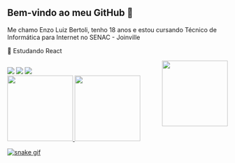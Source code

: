 ## Bem-vindo ao meu GitHub 👋

<p>Me chamo Enzo Luiz Bertoli, tenho 18 anos e estou cursando Técnico de Informática para Internet no SENAC - Joinville</p>
<p>🌱 Estudando React</p>
<img align="right" height=150px width=150px src="https://user-images.githubusercontent.com/98707474/191408519-b9236392-4bde-4d2f-a4ee-bbf9ee631bda.png">

##

<div> 
  <a href="https://instagram.com/Enzoluizb" target="_blank"><img src="https://img.shields.io/badge/-Instagram-%23E4405F?style=for-the-badge&logo=instagram&logoColor=white" target="_blank"></a>
  <a href = "mailto:enzoluiz.brt@gmail.com"><img src="https://img.shields.io/badge/-Gmail-%23333?style=for-the-badge&logo=gmail&logoColor=blue" target="_blank"></a>
  <a href="https://www.linkedin.com/in/enzo-luiz-bertoli-1557aa233/" target="_blank"><img src="https://img.shields.io/badge/-LinkedIn-%230077B5?style=for-the-badge&logo=linkedin&logoColor=white" target="_blank"></a> 
  </div>
  
 <div>
  <a href="https://github.com/enzoluizb">
  <img height="150em" src="https://github-readme-stats.vercel.app/api?username=enzoluizb&show_icons=true&theme=dracula&include_all_commits=true&count_private=true"/>
  <img height="150em" src="https://github-readme-stats.vercel.app/api/top-langs/?username=enzoluizb&layout=compact&langs_count=7&theme=dracula"/>
  
<!--   ![Snake animation](https://github.com/enzoluizb/enzoluizb/blob/output/github-contribution-grid-snake.svg) -->
  ![snake gif](https://github.com/enzoluizb/enzoluizb/blob/output/github-contribution-grid-snake.svg)
  
</div>
  

 
